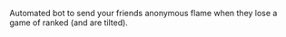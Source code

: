 Automated bot to send your friends anonymous flame when they lose a game of ranked (and are tilted).
